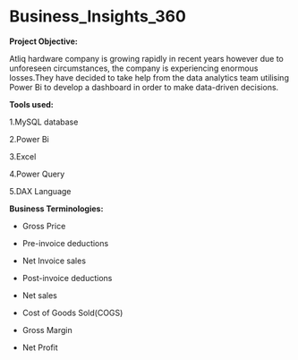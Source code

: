# Business_Insights_360

**Project Objective:**

Atliq hardware company is growing rapidly in recent years however due to unforeseen circumstances, the company is experiencing enormous losses.They have decided to take help from the data analytics team utilising Power Bi to develop a dashboard in order to make data-driven decisions. 

**Tools used:**

1.MySQL database

2.Power Bi

3.Excel

4.Power Query

5.DAX Language


**Business Terminologies:**
 
- Gross Price

 - Pre-invoice deductions

 - Net Invoice sales

 - Post-invoice deductions

-  Net sales

 - Cost of Goods Sold(COGS)
 
 - Gross Margin

 - Net Profit
